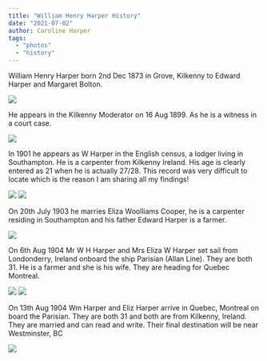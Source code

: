```yaml
---
title: "William Henry Harper History"
date: "2021-07-02"
author: Caroline Harper
tags:
  - "photos"
  - "history"
---
```


William Henry Harper born 2nd Dec 1873 in Grove, Kilkenny to Edward Harper and Margaret Bolton.

![](https://f001.backblazeb2.com/file/harperfamily-media/195107788_10159578640936468_2360117583498368502_n.jpg)

He appears in the Kilkenny Moderator on 16 Aug 1899. As he is a witness in a court case.

![](https://f001.backblazeb2.com/file/harperfamily-media/194808272_10159579695701468_8454049509137149983_n.jpg)

In 1901 he appears as W Harper in the English census, a lodger living in Southampton. He is a carpenter from Kilkenny Ireland. His age is clearly entered as 21 when he is actually 27/28. This record was very difficult to locate which is the reason I am sharing all my findings!

![](https://f001.backblazeb2.com/file/harperfamily-media/194398969_10159578641051468_3854139150661675921_n.jpg)
![](https://f001.backblazeb2.com/file/harperfamily-media/194823319_10159578640916468_8622584867101876409_n.jpg)

On 20th July 1903 he marries Eliza Woolliams Cooper, he is a carpenter residing in Southampton and his father Edward Harper is a farmer.

![](https://f001.backblazeb2.com/file/harperfamily-media/194870945_10159578640831468_2275171509798320045_n.jpg)

On 6th Aug 1904 Mr W H Harper and Mrs Eliza W Harper set sail from Londonderry, Ireland onboard the ship Parisian (Allan Line). They are both 31. He is a farmer and she is his wife. They are heading for Quebec Montreal.

![](https://f001.backblazeb2.com/file/harperfamily-media/194881982_10159578640836468_1478707156432631096_n.jpg)
![](https://f001.backblazeb2.com/file/harperfamily-media/194475525_10159578641146468_3078073803819245624_n.jpg)

On 13th Aug 1904 Wm Harper and Eliz Harper arrive in Quebec, Montreal on board the Parisian. They are both 31 and both are from Kilkenny, Ireland. They are married and can read and write. Their final destination will be near Westminster, BC

![](https://f001.backblazeb2.com/file/harperfamily-media/194404814_10159578641136468_490753602689710610_n.jpg)
